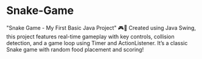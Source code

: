# Snake-Game
"Snake Game - My First Basic Java Project" 🎮🐍  Created using Java Swing, this project features real-time gameplay with key controls, collision detection, and a game loop using Timer and ActionListener. It’s a classic Snake game with random food placement and scoring!
